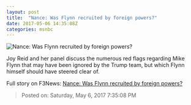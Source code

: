 ```yaml
---
layout: post
title:  "Nance: Was Flynn recruited by foreign powers?"
date: 2017-05-06 14:35:08Z
categories: msnbc
---
```


![Nance: Was Flynn recruited by foreign powers?](http://media1.s-nbcnews.com/j/MSNBC/Components/Video/201705/2017-05-06T14-38-42-766Z--1280x720.video_1067x600.jpg)

Joy Reid and her panel discuss the numerous red flags regarding Mike Flynn that may have been ignored by the Trump team, but which Flynn himself should have steered clear of.


Full story on F3News: [Nance: Was Flynn recruited by foreign powers?](http://www.f3nws.com/n/2dKAtF)

> Posted on: Saturday, May 6, 2017 7:35:08 PM
